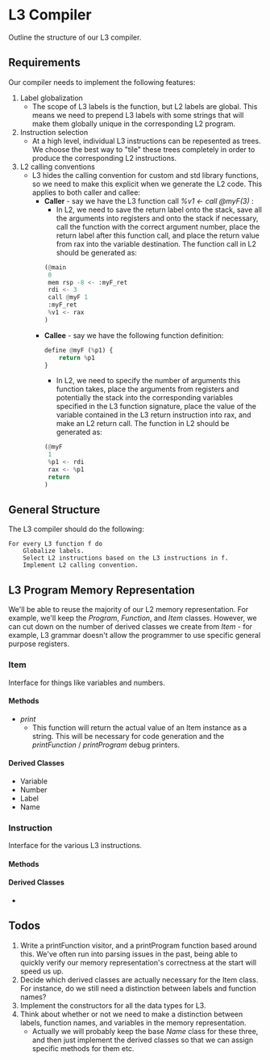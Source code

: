 # L3 Compiler
Outline the structure of our L3 compiler.

## Requirements
Our compiler needs to implement the following features:
1. Label globalization
    * The scope of L3 labels is the function, but L2 labels are global. This means we need to prepend L3 labels with some strings that will make them globally unique in the corresponding L2 program.
2. Instruction selection
    * At a high level, individual L3 instructions can be repesented as trees. We choose the best way to "tile" these trees completely in order to produce the corresponding L2 instructions.  
3. L2 calling conventions
    * L3 hides the calling convention for custom and std library functions, so we need to make this explicit when we generate the L2 code. This applies to both caller and callee:
        * **Caller** - say we have the L3 function call *%v1 <- call @myF(3)* :
            * In L2, we need to save the return label onto the stack, save all the arguments into registers and onto the stack if necessary, call the function with the correct argument number, place the return label after this function call, and place the return value from rax into the variable destination. The function call in L2 should be generated as:
            ```python
            (@main
             0
             mem rsp -8 <- :myF_ret
             rdi <- 3
             call @myF 1
             :myF_ret
             %v1 <- rax
            )
            ```
        * **Callee** - say we have the following function definition:
            ```python
            define @myF (%p1) {
                return %p1
            }
            ```
            * In L2, we need to specify the number of arguments this function takes, place the arguments from registers and potentially the stack into the corresponding variables specified in the L3 function signature, place the value of the variable contained in the L3 return instruction into rax, and make an L2 return call. The function in L2 should be generated as:
            ```python
            (@myF
             1
             %p1 <- rdi
             rax <- %p1
             return
            )
            ```

## General Structure
The L3 compiler should do the following:
```
For every L3 function f do
    Globalize labels.
    Select L2 instructions based on the L3 instructions in f.
    Implement L2 calling convention.
```


## L3 Program Memory Representation
We'll be able to reuse the majority of our L2 memory representation. For example, we'll keep the *Program*, *Function*, and *Item* classes. However, we can cut down on the number of derived classes we create from *Item* - for example, L3 grammar doesn't allow the programmer to use specific general purpose registers. 

### Item
Interface for things like variables and numbers.
#### Methods
* *print*
    * This function will return the actual value of an Item instance as a string. This will be necessary for code generation and the *printFunction* / *printProgram* debug printers. 
#### Derived Classes
* Variable
* Number
* Label
* Name

### Instruction
Interface for the various L3 instructions.
#### Methods

#### Derived Classes
*


## Todos
1. Write a printFunction visitor, and a printProgram function based around this. We've often run into parsing issues in the past, being able to quickly verify our memory representation's correctness at the start will speed us up.
2. Decide which derived classes are actually necessary for the Item class. For instance, do we still need a distinction between labels and function names?
3. Implement the constructors for all the data types for L3.
4. Think about whether or not we need to make a distinction between labels, function names, and variables in the memory representation.
    * Actually we will probably keep the base *Name* class for these three, and then just implement the derived classes so that we can assign specific methods for them etc.